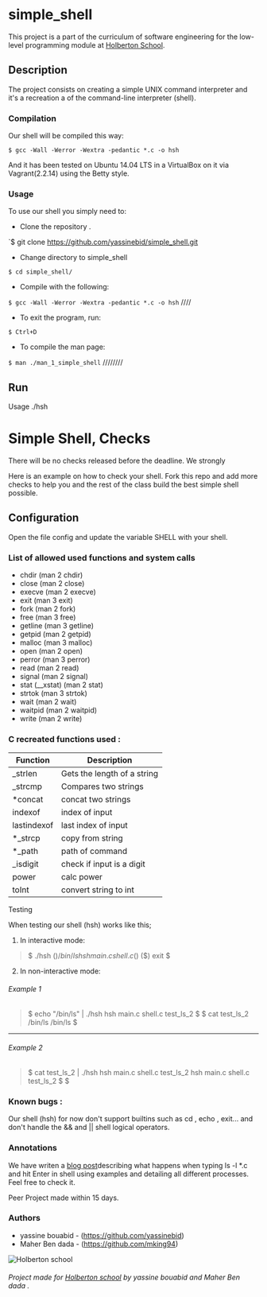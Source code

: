 # simple_shell

This project is a part of the curriculum of software engineering for the low-level programming module at [Holberton School](https://www.holbertonschool.com/tn/en/ "Holberton School").

## Description

The project  consists on creating a simple UNIX command interpreter and it's a recreation a of the command-line interpreter (shell).


###  Compilation

Our shell will be compiled this way:

`$ gcc -Wall -Werror -Wextra -pedantic *.c -o hsh`

And it has been tested on Ubuntu 14.04 LTS in a VirtualBox on it via Vagrant(2.2.14) using the Betty style.

###  Usage

To use our shell you simply need to:

- Clone the repository .

`$ git clone https://github.com/yassinebid/simple_shell.git

-   Change directory to simple_shell

`$ cd simple_shell/`

-  Compile with the following:

`$ gcc -Wall -Werror -Wextra -pedantic *.c -o hsh`
////
-  To exit the program, run:

`$ Ctrl+D`

- To compile the man page:

`$ man ./man_1_simple_shell`
////////
## Run
Usage ./hsh

# Simple Shell, Checks

There will be no checks released before the deadline. We strongly

Here is an example on how to check your shell. Fork this repo and add more checks to help you and the rest of the class build the best simple shell possible.

## Configuration
Open the file config and update the variable SHELL with your shell.



### List of allowed used functions and system calls
- chdir (man 2 chdir)
- close (man 2 close)
- execve (man 2 execve)
- exit (man 3 exit)
- fork (man 2 fork)
- free (man 3 free)
- getline (man 3 getline)
- getpid (man 2 getpid)
- malloc (man 3 malloc)
- open (man 2 open)
- perror (man 3 perror)
- read (man 2 read)
- signal (man 2 signal)
- stat (__xstat) (man 2 stat)
- strtok (man 3 strtok)
- wait (man 2 wait)
- waitpid (man 2 waitpid)
- write (man 2 write)








### C recreated functions used  :

|  Function | Description  |
| ------------ | ------------ |
| _strlen |  Gets the length of a string   |
|   _strcmp|  Compares two strings|
|  *concat |concat two strings|
|  indexof | index of input  |
|  lastindexof |last index of input  |
|  *_strcp |copy from string  |
|  *_path|path of command  |
|  _isdigit|check if input is a digit  |
|  power|calc power  |
|  toInt|convert string to int  |

Testing


When testing our shell (hsh) works like this;

1. In interactive mode:

> $ ./hsh
($) /bin/ls
hsh main.c shell.c
($)
($) exit
 $




2. In non-interactive mode:

###### *Example 1*


> $ echo "/bin/ls" | ./hsh
hsh main.c shell.c test_ls_2
$
$ cat test_ls_2
/bin/ls
/bin/ls
$



------------

###### *Example 2*

>  $ cat test_ls_2 | ./hsh
hsh main.c shell.c test_ls_2
hsh main.c shell.c test_ls_2
$ $




### Known bugs :
Our shell (hsh) for now don't support  builtins such as cd , echo , exit...
and don't handle  the && and || shell logical operators.


### Annotations

We have writen a [blog post](https://medium.com/@yassine99bouabid/what-happens-when-you-type-ls-l-c-in-the-shell-487c13134ce4)describing what happens when typing ls -l *.c and hit Enter in  shell using examples and detailing all different processes.
Feel free to check it.




Peer Project made within 15 days.

### Authors

* yassine bouabid  - (https://github.com/yassinebid)
* Maher Ben dada   - (https://github.com/mking94)




![Holberton school](https://encrypted-tbn0.gstatic.com/images?q=tbn:ANd9GcT8g8Cvqw9Z7Rx9IHGq9gKYneeM1U4_KvUNTeaCBkX2L5pFE3Ihw-5uNGs9xPSmUb5kXA&usqp=CAU)











###### Project made for [Holberton school](https://www.holbertonschool.com/tn/en/ "Holberton school") by yassine bouabid and Maher Ben dada .
